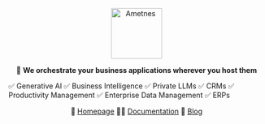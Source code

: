 <p align="center">
  <img height="100" src="" alt="Ametnes" title="Ametnes">
</p>

<p align="center">
   👋 <b>We orchestrate your business applications wherever you host them</b> <br>

 ✅ Generative AI ✅  Business Intelligence ✅  Private LLMs ✅  CRMs ✅  Productivity Management ✅  Enterprise Data Management ✅  ERPs
<br/>

<p align="center">
🏡 <a href="https://cloud.ametnes.com">Homepage</a>
👩‍💻 <a href="https://cloud.ametnes.com/docs/">Documentation</a>
🍿 <a href="https://cloud.ametnes.com/blog/">Blog</a>

</p>
